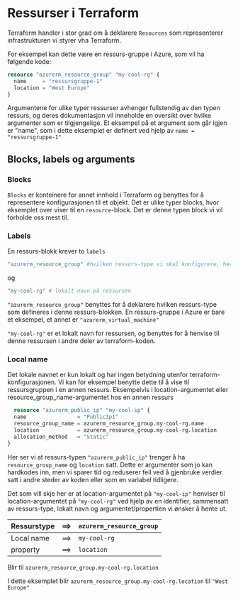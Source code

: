 ﻿# Ressurser i Terraform

Terraform handler i stor grad om å deklarere `Resources` som representerer infrastrukturen vi styrer vha Terraform.

For eksempel kan dette være en ressurs-gruppe i Azure, som vil ha følgende kode:

```terraform
resource "azurerm_resource_group" "my-cool-rg" {
  name     = "ressursgruppe-1"
  location = "West Europe"
}
```

Argumentene for ulike typer ressurser avhenger fullstendig av den typen ressurs, og deres dokumentasjon vil inneholde en oversikt over hvilke argumenter som er tilgjengelige. Et eksempel på et argument som går igjen er "name", som i dette eksemplet er definert ved hjelp av `name = "ressursgruppe-1"`

## Blocks, labels og arguments

### Blocks

`Blocks` er konteinere for annet innhold i Terraform og benyttes for å representere konfigurasjonen til et objekt.
Det er ulike typer blocks, hvor eksemplet over viser til en `resource`-block. Det er denne typen block vi vil forholde oss mest til.

### Labels

En ressurs-blokk krever to `labels`

```terraform
"azurerm_resource_group" #hvilken ressurs-type vi skal konfigurere, her en ressurs-gruppe
```

og

```terraform
"my-cool-rg" # lokalt navn på ressursen 
```

`"azurerm_resource_group"` benyttes for å deklarere hvilken ressurs-type som defineres i denne ressurs-blokken. En ressurs-gruppe i Azure er bare et eksempel, et annet er `"azurerm_virtual_machine"`

`"my-cool-rg"` er et lokalt navn for ressursen, og benyttes for å henvise til denne ressursen i andre deler av terraform-koden.

### Local name

Det lokale navnet er kun lokalt og har ingen betydning utenfor terraform-konfigurasjonen. Vi kan for eksempel benytte dette til å vise til ressursgruppen i en annen ressurs. Eksempelvis i location-argumentet eller resource_group_name-argumentet hos en annen ressurs

```terraform
  resource "azurerm_public_ip" "my-cool-ip" {
  name                = "PublicIp1"
  resource_group_name = azurerm_resource_group.my-cool-rg.name
  location            = azurerm_resource_group.my-cool-rg.location
  allocation_method   = "Static"
}
```

Her ser vi at ressurs-typen `"azurerm_public_ip"` trenger å ha `resource_group_name` og `location` satt. Dette er argumenter som jo kan hardkodes inn, men vi sparer tid og reduserer feil ved å gjenbruke verdier satt i andre steder av koden eller som en variabel tidligere. 

Det som vill skje her er at location-argumentet på `"my-cool-ip"` henviser til location-argumentet på `"my-cool-rg"` ved hjelp av en identifier, sammensatt av ressurs-type, lokalt navn og argumentet/propertien vi ønsker å hente ut.

| Ressurstype |  ==>  | `azurerm_resource_group`  |
|---|---|---|
| Local name  | ==>   | `my-cool-rg`  |
| property  | ==>   | `location`   |

Blir til `azurerm_resource_group.my-cool-rg.location`

I dette eksemplet blir `azurerm_resource_group.my-cool-rg.location` til  `"West Europe"`
